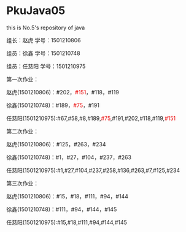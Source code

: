 # PkuJava05
this is No.5's repository of java
<html>
<p>组长：赵虎  学号：1501210806</p>
<p>组员：徐鑫  学号：1501210748</p>
<p>组员：任慈阳  学号：1501210975</p>
<h>第一次作业：</h>
<p>赵虎(1501210806)：#202，<font color="#EA0000">#151</font>，#118，#119</p>
<p>徐鑫(1501210748)：#189，<font color="#EA0000">#75</font>，#191</p>
<p>任慈阳(1501210975):#67,#58,#8,#189,<font color="#EA0000">#75</font>,#191,#202,#118,#119,<font color="#EA0000">#151</font></p>
<h>第二次作业：</h>
<p>赵虎(1501210806)：#125，#263，#234</p>
<p>徐鑫(1501210748)：#1，#27，#104，#237，#263</p>
<p>任慈阳(1501210975):#1,#27,#104,#237,#258,#136,#263,#7,#125,#234</p>
</html>
<h>第三次作业：</h>
<p>赵虎(1501210806)：#15，#18，#111，#94，#144</p>
<p>徐鑫(1501210748)：#111，#94，#144，#145</p>
<p>任慈阳(1501210975):#15,#18,#111,#94,#144,#145</p>
</html>
